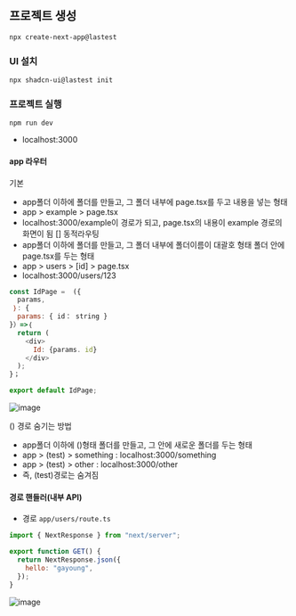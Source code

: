 ## 프로젝트 생성
`npx create-next-app@lastest`
### UI 설치
`npx shadcn-ui@lastest init`
### 프로젝트 실행
`npm run dev`
- localhost:3000
#### app 라우터
기본
- app폴더 이하에 폴더를 만들고, 그 폴더 내부에 page.tsx를 두고 내용을 넣는 형태
- app > example > page.tsx
- localhost:3000/example이 경로가 되고, page.tsx의 내용이 example 경로의 화면이 됨
[] 동적라우팅
- app폴더 이하에 폴더를 만들고, 그 폴더 내부에 폴더이름이 대괄호 형태 폴더 안에 page.tsx를 두는 형태
- app > users > [id] > page.tsx
- localhost:3000/users/123
```js
const IdPage =  ({
  params,
 ｝: {
  params: { id： string }
}）=>｛
  return (
    <div>
      Id: {params. id}
    </div>
  );
}；

export default IdPage;
```
![image](https://github.com/user-attachments/assets/3eaf9899-8241-4259-8ac3-becadd6a3dc8)

() 경로 숨기는 방법
- app폴더 이하에 ()형태 폴더를 만들고, 그 안에 새로운 폴더를 두는 형태
- app > (test) > something : localhost:3000/something
- app > (test) > other : localhost:3000/other
- 즉, (test)경로는 숨겨짐

#### 경로 핸들러(내부 API)
- 경로 `app/users/route.ts`
```js
import { NextResponse } from "next/server";

export function GET() {
  return NextResponse.json({
    hello: "gayoung",
  });
}
```
![image](https://github.com/user-attachments/assets/c6b832c5-0f7c-4ba8-b508-9d1edae0544b)


